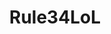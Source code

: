 ---
title: Rule34LoL
crosslinks:
- u_imguralbumbot
- youtubefactsbot
- livven
- WesternHentai
- LoLFanArt
- Pixiv
- malory9
- rule34
- leagueoflegends
- cummingonfigurines
- 2Booty
- keriberry_420
- autofellatio
- Drawn_Horsecock
- YuzuMiko
- tmsbmeta
- ecchi
- dotamasterrace
- ahegao
- BiggerThanHerFace
---